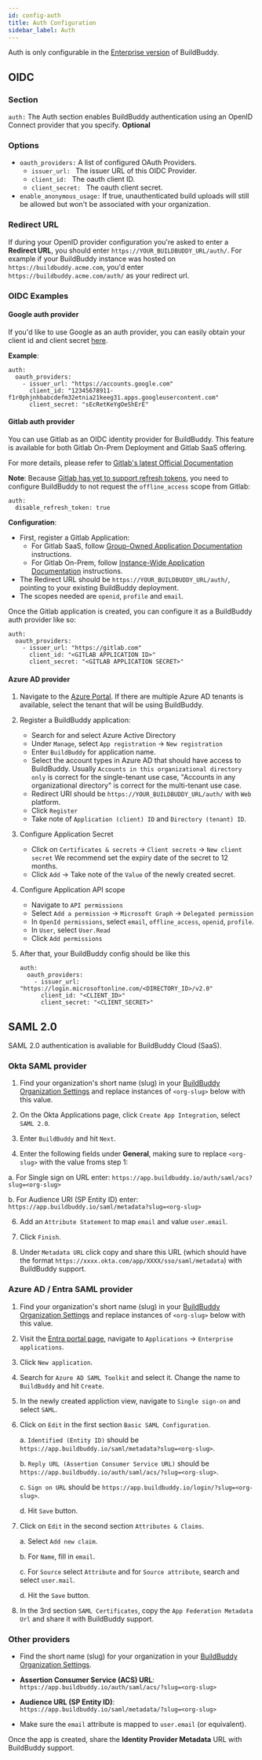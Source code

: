 ```yaml
---
id: config-auth
title: Auth Configuration
sidebar_label: Auth
---
```


Auth is only configurable in the [Enterprise version](enterprise.md) of BuildBuddy.

## OIDC

### Section

`auth:` The Auth section enables BuildBuddy authentication using an OpenID Connect provider that you specify. **Optional**

### Options

- `oauth_providers:` A list of configured OAuth Providers.
  - `issuer_url: ` The issuer URL of this OIDC Provider.
  - `client_id: ` The oauth client ID.
  - `client_secret: ` The oauth client secret.
- `enable_anonymous_usage:` If true, unauthenticated build uploads will still be allowed but won't be associated with your organization.

### Redirect URL

If during your OpenID provider configuration you're asked to enter a **Redirect URL**, you should enter `https://YOUR_BUILDBUDDY_URL/auth/`. For example if your BuildBuddy instance was hosted on `https://buildbuddy.acme.com`, you'd enter `https://buildbuddy.acme.com/auth/` as your redirect url.

### OIDC Examples

#### Google auth provider

If you'd like to use Google as an auth provider, you can easily obtain your client id and client secret [here](https://console.developers.google.com/apis/credentials).

**Example**:

```
auth:
  oauth_providers:
    - issuer_url: "https://accounts.google.com"
      client_id: "12345678911-f1r0phjnhbabcdefm32etnia21keeg31.apps.googleusercontent.com"
      client_secret: "sEcRetKeYgOeShErE"
```

#### Gitlab auth provider

You can use Gitlab as an OIDC identity provider for BuildBuddy.
This feature is available for both Gitlab On-Prem Deployment and Gitlab SaaS offering.

For more details, please refer to [Gitlab's latest Official Documentation](https://docs.gitlab.com/ee/integration/openid_connect_provider.html)

**Note**: Because [Gitlab has yet to support refresh tokens](https://gitlab.com/gitlab-org/gitlab/-/issues/16620), you need to configure BuildBuddy to not request the `offline_access` scope from Gitlab:

```
auth:
  disable_refresh_token: true
```

**Configuration**:

- First, register a Gitlab Application:
  - For Gitlab SaaS, follow [Group-Owned Application Documentation](https://docs.gitlab.com/ee/integration/oauth_provider.html#create-a-group-owned-application) instructions.
  - For Gitlab On-Prem, follow [Instance-Wide Application Documentation](https://docs.gitlab.com/ee/integration/oauth_provider.html#create-a-group-owned-application) instructions.
- The Redirect URL should be `https://YOUR_BUILDBUDDY_URL/auth/`, pointing to your existing BuildBuddy deployment.
- The scopes needed are `openid`, `profile` and `email`.

Once the Gitlab application is created, you can configure it as a BuildBuddy auth provider like so:

```
auth:
  oauth_providers:
    - issuer_url: "https://gitlab.com"
      client_id: "<GITLAB APPLICATION ID>"
      client_secret: "<GITLAB APPLICATION SECRET>"
```

#### Azure AD provider

1. Navigate to the [Azure Portal](https://portal.azure.com/).
   If there are multiple Azure AD tenants is available, select the tenant that will be using BuildBuddy.

2. Register a BuildBuddy application:

   - Search for and select Azure Active Directory
   - Under `Manage`, select `App registration` -> `New registration`
   - Enter `BuildBuddy` for application name.
   - Select the account types in Azure AD that should have access to BuildBuddy.
     Usually `Accounts in this organizational directory only` is correct for the single-tenant use case,
     "Accounts in any organizational directory" is correct for the multi-tenant use case.
   - Redirect URI should be `https://YOUR_BUILDBUDDY_URL/auth/` with `Web` platform.
   - Click `Register`
   - Take note of `Application (client) ID` and `Directory (tenant) ID`.

3. Configure Application Secret

   - Click on `Certificates & secrets` -> `Client secrets` -> `New client secret`
     We recommend set the expiry date of the secret to 12 months.
   - Click `Add` -> Take note of the `Value` of the newly created secret.

4. Configure Application API scope

   - Navigate to `API permissions`
   - Select `Add a permission` -> `Microsoft Graph` -> `Delegated permission`
   - In `OpenId permissions`, select `email`, `offline_access`, `openid`, `profile`.
   - In `User`, select `User.Read`
   - Click `Add permissions`

5. After that, your BuildBuddy config should be like this
   ```
   auth:
     oauth_providers:
       - issuer_url: "https://login.microsoftonline.com/<DIRECTORY_ID>/v2.0"
         client_id: "<CLIENT_ID>"
         client_secret: "<CLIENT_SECRET>"
   ```

## SAML 2.0

SAML 2.0 authentication is avaliable for BuildBuddy Cloud (SaaS).
### Okta SAML provider

1. Find your organization's short name (slug) in your [BuildBuddy Organization Settings](https://app.buildbuddy.io/settings/) and replace instances of `<org-slug>` below with this value.

2. On the Okta Applications page, click `Create App Integration`, select `SAML 2.0`.

3. Enter `BuildBuddy` and hit `Next`.

4. Enter the following fields under **General**, making sure to replace `<org-slug>` with the value froms step 1:

  a. For Single sign on URL enter: `https://app.buildbuddy.io/auth/saml/acs?slug=<org-slug>`

  b. For Audience URI (SP Entity ID) enter: `https://app.buildbuddy.io/saml/metadata?slug=<org-slug>`

6. Add an `Attribute Statement` to map `email` and value `user.email`.

6. Click `Finish`.

5. Under `Metadata URL` click copy and share this URL (which should have the format `https://xxxx.okta.com/app/XXXX/sso/saml/metadata`) with BuildBuddy support.

### Azure AD / Entra SAML provider

1. Find your organization's short name (slug) in your [BuildBuddy Organization Settings](https://app.buildbuddy.io/settings/) and replace instances of `<org-slug>` below with this value.

2. Visit the [Entra portal page](https://entra.microsoft.com/), navigate to `Applications` -> `Enterprise applications`.

3. Click `New application`.

4. Search for `Azure AD SAML Toolkit` and select it. Change the name to `BuildBuddy` and hit `Create`.

5. In the newly created appliction view, navigate to `Single sign-on` and select `SAML`.

6. Click on `Edit` in the first section `Basic SAML Configuration`.

   a. `Identified (Entity ID)` should be `https://app.buildbuddy.io/saml/metadata?slug=<org-slug>`.

   b. `Reply URL (Assertion Consumer Service URL)` should be `https://app.buildbuddy.io/auth/saml/acs/?slug=<org-slug>`.

   c. `Sign on URL` should be `https://app.buildbuddy.io/login/?slug=<org-slug>`.

   d. Hit `Save` button.

7. Click on `Edit` in the second section `Attributes & Claims`.

   a. Select `Add new claim`.

   b. For `Name`, fill in `email`.

   c. For `Source` select `Attribute` and for `Source attribute`, search and select `user.mail`.

   d. Hit the `Save` button.

8. In the 3rd section `SAML Certificates`, copy the `App Federation Metadata Url` and share it with BuildBuddy support.


### Other providers

- Find the short name (slug) for your organization in your [BuildBuddy Organization Settings](https://app.buildbuddy.io/settings/).

- **Assertion Consumer Service (ACS) URL**: `https://app.buildbuddy.io/auth/saml/acs/?slug=<org-slug>`

- **Audience URL (SP Entity ID)**: `https://app.buildbuddy.io/saml/metadata/?slug=<org-slug>`

- Make sure the `email` attribute is mapped to `user.email` (or equivalent).

Once the app is created, share the **Identity Provider Metadata** URL with BuildBuddy support.
